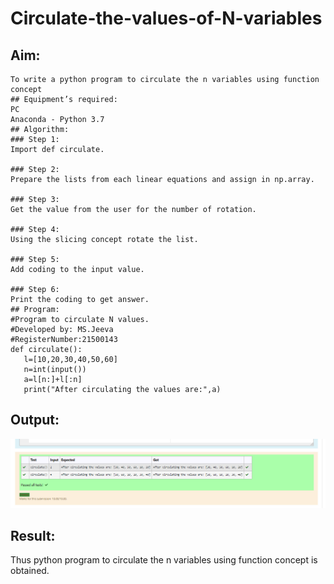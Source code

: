 # Circulate-the-values-of-N-variables
## Aim:
```
To write a python program to circulate the n variables using function concept
## Equipment’s required:
PC
Anaconda - Python 3.7
## Algorithm: 
### Step 1:
Import def circulate.

### Step 2:
Prepare the lists from each linear equations and assign in np.array.

### Step 3:
Get the value from the user for the number of rotation.

### Step 4:
Using the slicing concept rotate the list.

### Step 5:
Add coding to the input value.

### Step 6:
Print the coding to get answer.
## Program:
#Program to circulate N values.
#Developed by: MS.Jeeva
#RegisterNumber:21500143
def circulate():
   l=[10,20,30,40,50,60]
   n=int(input())
   a=l[n:]+l[:n]
   print("After circulating the values are:",a)
```
   

## Output:
![output](./outputvariable.png)

## Result:
Thus python program to circulate the n variables using function concept is obtained.
